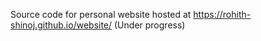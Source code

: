 Source code for personal website hosted at https://rohith-shinoj.github.io/website/ (Under progress)
